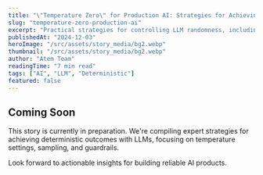 ```yaml
---
title: "\"Temperature Zero\" for Production AI: Strategies for Achieving Deterministic LLM Outcomes"
slug: "temperature-zero-production-ai"
excerpt: "Practical strategies for controlling LLM randomness, including seed values, prompt engineering, and output validation to ensure deterministic results in production."
publishedAt: "2024-12-03"
heroImage: "/src/assets/story_media/bg2.webp"
thumbnail: "/src/assets/story_media/bg2.webp"
author: "Atem Team"
readingTime: "7 min read"
tags: ["AI", "LLM", "Deterministic"]
featured: false
---
```


## Coming Soon

This story is currently in preparation. We're compiling expert strategies for achieving deterministic outcomes with LLMs, focusing on temperature settings, sampling, and guardrails.

Look forward to actionable insights for building reliable AI products.

